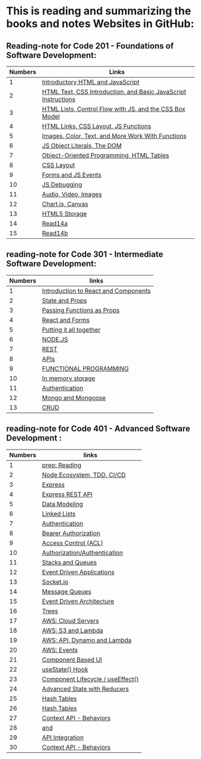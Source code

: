 
# This is reading and summarizing the books and notes Websites in GitHub:




## Reading-note for Code 201 - Foundations of Software Development:

| Numbers | Links|
|------|------|
|  1| [ Introductory HTML and JavaScript](https://saleem-ux.github.io/reading-note/read201/class-01) |
|  2 | [HTML Text, CSS Introduction, and Basic JavaScript Instructions](https://saleem-ux.github.io/reading-note/read201/class-02)|
|  3 | [HTML Lists, Control Flow with JS, and the CSS Box Model](https://saleem-ux.github.io/reading-note/read201/class-03) |
|  4 | [HTML Links, CSS Layout, JS Functions](https://saleem-ux.github.io/reading-note/read201/class-04) |
|  5 | [Images, Color, Text, and More Work With Functions](https://saleem-ux.github.io/reading-note/read201/class-05) |
| 6 | [JS Object Literals, The DOM](https://saleem-ux.github.io/reading-note/read201/class-06)|
| 7| [Object-Oriented Programming, HTML Tables](https://saleem-ux.github.io/reading-note/read201/class-07)|
| 8 | [CSS Layout](https://saleem-ux.github.io/reading-note/read201/class-08)|
|9 | [Forms and JS Events](https://saleem-ux.github.io/reading-note/read201/class-09)|
|10 | [JS Debugging](https://saleem-ux.github.io/reading-note/read201/class-10)|
|11| [Audio, Video, Images](https://saleem-ux.github.io/reading-note/read201/class-11)|
|12 | [Chart.js, Canvas](https://saleem-ux.github.io/reading-note/read201/class-12)|
|13 | [HTML5 Storage](https://saleem-ux.github.io/reading-note/read201/class-13)|
|14 | [Read14a](https://saleem-ux.github.io/reading-note/read201/read-14a)|
|15 | [Read14b](https://saleem-ux.github.io/reading-note/read201/read-14b)|

## reading-note for Code 301 - Intermediate Software Development:

| Numbers | links|
|------|------|
|  1| [Introduction to React and Components](https://saleem-ux.github.io/reading-note/read301/read01) |
|  2 | [State and Props](https://saleem-ux.github.io/reading-note/read301/read02)|
|  3 | [Passing Functions as Props](https://saleem-ux.github.io/reading-note/read301/read03) |
|  4 | [React and Forms](https://saleem-ux.github.io/reading-note/read301/read04) |
|  5 | [Putting it all together](https://saleem-ux.github.io/reading-note/read301/read05) |
| 6 | [NODE.JS](https://saleem-ux.github.io/reading-note/read301/read06)|
| 7| [REST](https://saleem-ux.github.io/reading-note/read301/read07)|
| 8 | [APIs](https://saleem-ux.github.io/reading-note/read301/read08)|
| 9 | [FUNCTIONAL PROGRAMMING](https://saleem-ux.github.io/reading-note/read301/read09)|
| 10 | [In memory storage](https://saleem-ux.github.io/reading-note/read301/read10)|
| 11| [	Authentication](https://saleem-ux.github.io/reading-note/read301/read11)|
| 12 | [Mongo and Mongoose](https://saleem-ux.github.io/reading-note/read301/read12)|
| 13 | [CRUD](https://saleem-ux.github.io/reading-note/read301/read13)|



## reading-note for Code 401 - Advanced Software Development :

| Numbers | links|
|------|------|
|  1 | [prep: Reading](https://saleem-ux.github.io/reading-note/read401/prepwork) |
|  2 | [Node Ecosystem, TDD, CI/CD](https://saleem-ux.github.io/reading-note/read401/read01) |
|  3 | [Express](https://saleem-ux.github.io/reading-note/read401/read02) |
|  4 | [Express REST API](https://saleem-ux.github.io/reading-note/read401/read03) |
|  5 | [Data Modeling](https://saleem-ux.github.io/reading-note/read401/read04) |
| 6 | [Linked Lists](https://saleem-ux.github.io/reading-note/read401/read05)|
| 7| [Authentication](https://saleem-ux.github.io/reading-note/read401/read06)|
| 8 | [Bearer Authorization](https://saleem-ux.github.io/reading-note/read401/read07)|
| 9 | [Access Control (ACL)](https://saleem-ux.github.io/reading-note/read401/read08)|
| 10 | [Authorization/Authentication](https://saleem-ux.github.io/reading-note/read401/read09)|
| 11| [Stacks and Queues](https://saleem-ux.github.io/reading-note/read401/read10)|
| 12 | [Event Driven Applications](https://saleem-ux.github.io/reading-note/read401/read11)|
| 13 | [Socket.io](https://saleem-ux.github.io/reading-note/read401/read12)|
| 14 | [Message Queues](https://saleem-ux.github.io/reading-note/read401/read13)|
| 15 | [Event Driven Architecture](https://saleem-ux.github.io/reading-note/read401/read14)|
| 16 | [Trees](https://saleem-ux.github.io/reading-note/read401/read15)|
| 17 | [AWS: Cloud Servers](https://saleem-ux.github.io/reading-note/read401/read16)|
| 18 | [AWS: S3 and Lambda](https://saleem-ux.github.io/reading-note/read401/read17)|
| 19 | [AWS: API, Dynamo and Lambda](https://saleem-ux.github.io/reading-note/read401/read18)|
| 20 | [AWS: Events](https://saleem-ux.github.io/reading-note/read401/read19)|
| 21 | [Component Based UI](https://saleem-ux.github.io/reading-note/read401/read26)|
| 22 | [useState() Hook](https://saleem-ux.github.io/reading-note/read401/read27)|
| 23 | [Component Lifecycle / useEffect()](https://saleem-ux.github.io/reading-note/read401/read28)|
| 24 | [Advanced State with Reducers](https://saleem-ux.github.io/reading-note/read401/read29)|
| 25 | [Hash Tables](https://saleem-ux.github.io/reading-note/read401/read30)|
| 26 | [Hash Tables](https://saleem-ux.github.io/reading-note/read401/read30)|
| 27 | [Context API - Behaviors](https://saleem-ux.github.io/reading-note/read401/read32)|
| 28 | [<Login /> and <Auth />](https://saleem-ux.github.io/reading-note/read401/read33)|
| 29 | [API Integration](https://saleem-ux.github.io/reading-note/read401/read34)|
| 30 | [Context API - Behaviors](https://saleem-ux.github.io/reading-note/read401/read32)|


















